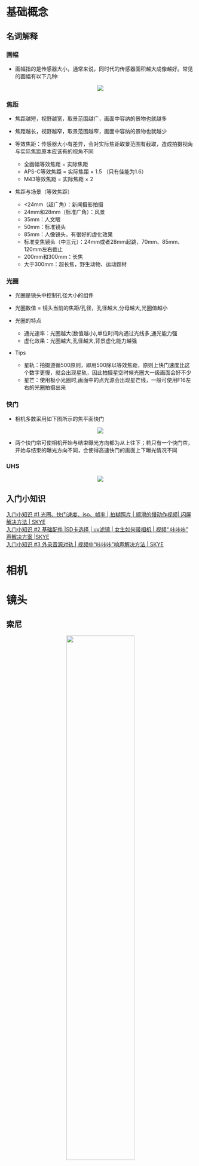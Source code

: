 # 基础概念

## 名词解释
### 画幅
- 画幅指的是传感器大小，通常来说，同时代的传感器面积越大成像越好。常见的画幅有以下几种:
<div align=center>
   <img src="http://mmbiz.qpic.cn/mmbiz_jpg/SlzGSgJicOCz4NgYW5seCOsdE8FIiaybqy516Hl5UegmbsXuXVdBJoKeqeEn8G3xGoBvTQibB7rxKz8R4Sj3icOqcw/640?wx_fmt=jpeg&tp=webp&wxfrom=5&wx_lazy=1&wx_co=1"/>
</div> 

### 焦距
- 焦距越短，视野越宽，取景范围越广，画面中容纳的景物也就越多<br>
- 焦距越长，视野越窄，取景范围越窄，画面中容纳的景物也就越少<br>

- 等效焦距：传感器大小有差异，会对实际焦距取景范围有截取，造成拍摄视角与实际焦距原本应该有的视角不同<br>
   - 全画幅等效焦距 = 实际焦距
   - APS-C等效焦距 = 实际焦距 × 1.5 （只有佳能为1.6）
   - M43等效焦距 = 实际焦距 × 2

- 焦距与场景（等效焦距）
   - <24mm（超广角）：新闻摄影拍摄
   - 24mm和28mm（标准广角）：风景
   - 35mm：人文眼
   - 50mm：标准镜头
   - 85mm：人像镜头，有很好的虚化效果
   - 标准变焦镜头（中三元）：24mm或者28mm起跳，70mm、85mm、120mm左右截止
   - 200mm和300mm：长焦
   - 大于300mm：超长焦，野生动物、运动题材

### 光圈
- 光圈是镜头中控制孔径大小的组件
- 光圈数值 = 镜头当前的焦距/孔径，孔径越大,分母越大,光圈值越小

- 光圈的特点
   - 通光速率：光圈越大(数值越小),单位时间内通过光线多,通光能力强
   - 虚化效果：光圈越大,孔径越大,背景虚化能力越强

- Tips
   - 星轨：拍摄遵循500原则，即用500除以等效焦距，原则上快门速度比这个数字更慢，就会出现星轨，因此拍摄星空时候光圈大一级画面会好不少
   - 星芒：使用极小光圈时,画面中的点光源会出现星芒线，一般可使用F16左右的光圈拍摄出来

### 快门
- 相机多数采用如下图所示的焦平面快门<br>
<div align=center>
   <img src="http://mmbiz.qpic.cn/mmbiz/SlzGSgJicOCzdfDg59BnSVvBPJFibHiamibwTJI4s0qNDlFTdwhpOr1nCIm7DZnV3mklhHich8pnTPkPWiaWQzQzYhnA/0?wx_fmt=gif&tp=webp&wxfrom=5&wx_lazy=1"/>
</div>

- 两个快门帘可使相机开始与结束曝光方向都为从上往下；若只有一个快门帘，开始与结束的曝光方向不同，会使得高速快门的画面上下曝光情况不同

### UHS
<div align=center>
   <img src="https://pic4.zhimg.com/v2-39f36701aa64619e826b55da97e7bc0f_r.jpg"/>
</div>

## 入门小知识
[入门小知识 #1 光圈、快门速度、iso、帧率 | 拍糊照片 | 顺滑的慢动作视频| 闪屏解决方法 | SKYE](https://www.bilibili.com/video/av17604092)<br>
[入门小知识 #2 基础配件 |SD卡选择 | uv滤镜 | 女生如何带相机 | 视频“ 咔咔咔” 声解决方案 |SKYE](https://www.bilibili.com/video/av17895909)<br>
[入门小知识 #3 外录音源对轨 | 视频中“咔咔咔”响声解决方法 | SKYE](https://www.bilibili.com/video/av21210549)<br>

# 相机

# 镜头
## 索尼
<div align=center>
   <img src="http://www.sybj.com/uploadfiles/hao123feeds/attachs/17/8/07/0933135994.jpg" width="60%" height="60%" />
</div>

## 佳能
<div align=center>
   <img src="http://www.sybj.com/uploadfiles/hao123feeds/attachs/17/8/07/0932472348.jpg" width="20%" height="20%" />
</div>

## 尼康
<div align=center>
   <img src="http://www.sybj.com/uploadfiles/hao123feeds/attachs/17/8/07/0933013712.jpg" width="20%" height="20%" />
</div>

# 配件
## SD卡
[CF、SD、Micro SD 这些卡该怎么选？这篇文章教你如何买到满意的储存卡](https://zhuanlan.zhihu.com/p/29774104)<br>

# Reference
[摄影笔记-自学摄影手册](http://www.sybj.com/may.php?c=deLovely&a=courseTable&t=1)

# Question
- 半画幅配合全画幅的超广角变焦镜头变成一个标准变焦镜头，性能是否靠谱？
- 大变焦镜头性能与定焦、普通范围的变焦镜头的差距？

# Sony a6000 VS Sony a6300 VS Cannon m6
## Sony a6000镜头
[索尼a6000头该怎么选？](https://www.zhihu.com/question/271236992/answer/452075172)
[【指南】Sonya6000、a6300、a6500系列微单镜头选购指南（油管搬运）](https://www.bilibili.com/video/av17520106/)

